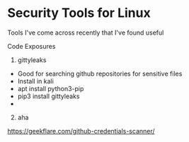 # Security Tools for Linux
Tools I've come across recently that I've found useful

Code Exposures
1) gittyleaks
- Good for searching github repositories for sensitive files
- Install in kali
- apt install python3-pip
- pip3 install gittyleaks
- 

2) aha




https://geekflare.com/github-credentials-scanner/
